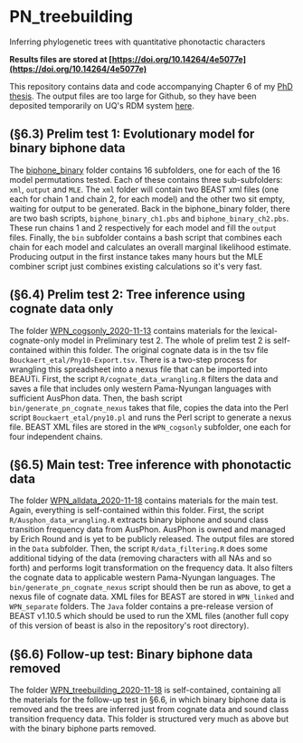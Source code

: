 # PN_treebuilding
Inferring phylogenetic trees with quantitative phonotactic characters

**Results files are stored at [https://doi.org/10.14264/4e5077e](https://doi.org/10.14264/4e5077e)**

This repository contains data and code accompanying Chapter 6 of my [PhD thesis](https://doi.org/10.14264/9d9e8be). The output files are too large for Github, so they have been deposited temporarily on UQ's RDM system [here](https://doi.org/10.14264/4e5077e).

## (§6.3) Prelim test 1: Evolutionary model for binary biphone data

The [biphone_binary](https://github.com/JaydenM-C/PN_treebuilding/biphone_binary) folder contains 16 subfolders, one for each of the 16 model permutations tested. Each of these contains three sub-subfolders: `xml`, `output` and `MLE`. The `xml` folder will contain two BEAST xml files (one each for chain 1 and chain 2, for each model) and the other two sit empty, waiting for output to be generated. Back in the biphone_binary folder, there are two bash scripts, `biphone_binary_ch1.pbs` and `biphone_binary_ch2.pbs`. These run chains 1 and 2 respectively for each model and fill the `output` files. Finally, the `bin` subfolder contains a bash script that combines each chain for each model and calculates an overall marginal likelihood estimate. Producing output in the first instance takes many hours but the MLE combiner script just combines existing calculations so it's very fast.

## (§6.4) Prelim test 2: Tree inference using cognate data only

The folder [WPN_cogsonly_2020-11-13](https://github.com/JaydenM-C/PN_treebuilding/WPN_cogsonly_2020-11-13) contains materials for the lexical-cognate-only model in Preliminary test 2. The whole of prelim test 2 is self-contained within this folder. The original cognate data is in the tsv file `Bouckaert_etal/Pny10-Export.tsv`. There is a two-step process for wrangling this spreadsheet into a nexus file that can be imported into BEAUTi. First, the script `R/cognate_data_wrangling.R` filters the data and saves a file that includes only western Pama-Nyungan languages with sufficient AusPhon data. Then, the bash script `bin/generate_pn_cognate_nexus` takes that file, copies the data into the Perl script `Bouckaert_etal/pny10.pl` and runs the Perl script to generate a nexus file. BEAST XML files are stored in the `WPN_cogsonly` subfolder, one each for four independent chains.

## (§6.5) Main test: Tree inference with phonotactic data

The folder [WPN_alldata_2020-11-18](https://github.com/JaydenM-C/PN_treebuilding/WPN_alldata_2020-11-18) contains materials for the main test. Again, everything is self-contained within this folder. First, the script `R/Ausphon_data_wrangling.R` extracts binary biphone and sound class transition frequency data from AusPhon. AusPhon is owned and managed by Erich Round and is yet to be publicly released. The output files are stored in the `Data` subfolder. Then, the script `R/data_filtering.R` does some additional tidying of the data (removing characters with all NAs and so forth) and performs logit transformation on the frequency data. It also filters the cognate data to applicable western Pama-Nyungan languages. The `bin/generate_pn_cognate_nexus` script should then be run as above, to get a nexus file of cognate data. XML files for BEAST are stored in `WPN_linked` and `WPN_separate` folders. The `Java` folder contains a pre-release version of BEAST v1.10.5 which should be used to run the XML files (another full copy of this version of beast is also in the repository's root directory).

## (§6.6) Follow-up test: Binary biphone data removed

The folder [WPN_treebuilding_2020-11-18](https://github.com/JaydenM-C/PN_treebuilding/WPN_treebuilding_2020-11-18) is self-contained, containing all the materials for the follow-up test in §6.6, in which binary biphone data is removed and the trees are inferred just from cognate data and sound class transition frequency data. This folder is structured very much as above but with the binary biphone parts removed.
